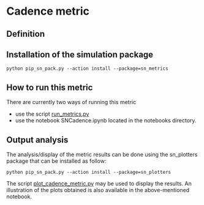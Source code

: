 # Cadence metric

## Definition

## Installation of the simulation package

```
python pip_sn_pack.py --action install --package=sn_metrics
```

## How to run this metric

There are currently two ways of running this metric
 - use the script [run_metrics.py](usage_run_metrics.md)
 - use the notebook SNCadence.ipynb located in the notebooks directory.

## Output analysis

The analysis/display of the metric results can be done using the sn_plotters package that can be installed as follow:

```
python pip_sn_pack.py --action install --package=sn_plotters
```

The script [plot_cadence_metric.py](../Plots/usage_plot_cadence_metric.md) may be used to display the results. An illustration of the plots obtained is also available in the above-mentioned notebook.